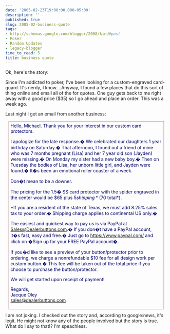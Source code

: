 ```yaml
---
date: '2005-02-23T19:00:00.000-05:00'
description: ''
published: true
slug: 2005-02-business-quote
tags:
- http://schemas.google.com/blogger/2008/kind#post
- Poker
- Random Updates
- legacy-blogger
time_to_read: 5
title: business quote
---
```


Ok, here's the story:

Since I'm addicted to poker, I've been looking for a custom-engraved card-guard. It's nerdy, I know....Anyway, I found a few places that do this sort of thing online and email all of the for quotes. One guy gets back to me right away with a good price ($35) so I go ahead and place an order. This was a week ago.

Last night I get an email from another business:<div style="margin: 10px; border: 1px dotted #600; color: #006; padding: 5px;">Hello, Michael. Thank you for your interest in our custom card protectors.

I apologize for the late response.� We celebrated our daughters 1 year birthday on Saturday.� That afternoon, I found out a friend of mine who was 7 months pregnant (Lisa) and her 7 year old son (Jayden) were missing.� On Monday my sister had a new baby boy.� Then on Tuesday the bodies of Lisa, her unborn little girl, and Jayden were found.� It�s been an emotional roller coaster of a week.

Don�t mean to be a downer.

The pricing for the 1.5� SS card protector with the spider engraved in the center would be $65 plus $5 shipping* ($70 total*).

*If you are a resident of the state of Texas, we must add 8.25% sales tax to your order.� Shipping charge applies to continental US only.�

The easiest and quickest way to pay us is via PayPal at Sales@Dealerbuttons.com.� If you don�t have a PayPal account, it�s fast, easy and free.� Just go to https://www.paypal.com/ and click on �Sign up for your FREE PayPal account�.

If you�d like to see a preview of your button/protector prior to ordering, we charge a nonrefundable $10 fee for all design work per custom button.� This fee will be taken out of the total price if you choose to purchase the button/protector.

We will get started upon receipt of payment!

Regards,<br />Jacque Oley<br />sales@dealerbuttons.com</div>I am not joking. I checked out the story and, according to google:news, it's legit. He might not know any of the people involved but the story is true. What do I say to that!? I'm speachless.